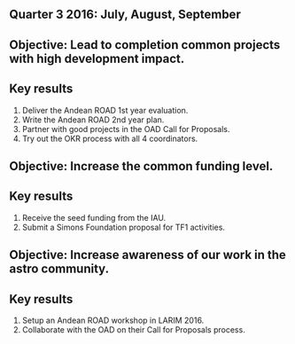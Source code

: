 ## Quarter 3 2016: July, August, September

## Objective: Lead to completion common projects with high development impact.

## Key results
1. Deliver the Andean ROAD 1st year evaluation.
2. Write the Andean ROAD 2nd year plan.
3. Partner with good projects in the OAD Call for Proposals.
4. Try out the OKR process with all 4 coordinators.

## Objective: Increase the common funding level.

## Key results
1. Receive the seed funding from the IAU.
2. Submit a Simons Foundation proposal for TF1 activities.

## Objective: Increase awareness of our work in the astro community.

## Key results
1. Setup an Andean ROAD workshop in LARIM 2016.
2. Collaborate with the OAD on their Call for Proposals process.


